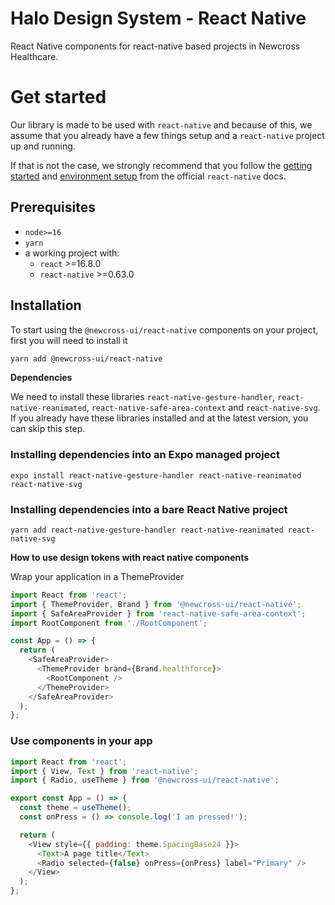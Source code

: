 # Halo Design System - React Native

React Native components for react-native based projects in Newcross Healthcare.

# Get started

Our library is made to be used with `react-native` and because of this, we assume that you already have a few things setup and a `react-native` project up and running.

If that is not the case, we strongly recommend that you follow the [getting started](https://reactnative.dev/docs/getting-started) and [environment setup](https://reactnative.dev/docs/environment-setup) from the official `react-native` docs.

## Prerequisites

- `node>=16`
- `yarn`
- a working project with:
  - `react` >=16.8.0
  - `react-native` >=0.63.0

## Installation

To start using the `@newcross-ui/react-native` components on your project, first you will need to install it

```sh
yarn add @newcross-ui/react-native
```

**Dependencies**

We need to install these libraries `react-native-gesture-handler`, `react-native-reanimated`, `react-native-safe-area-context` and `react-native-svg`. If you already have these libraries installed and at the latest version, you can skip this step.

### Installing dependencies into an Expo managed project​

```
expo install react-native-gesture-handler react-native-reanimated react-native-svg

```

### Installing dependencies into a bare React Native project​

```
yarn add react-native-gesture-handler react-native-reanimated react-native-svg

```

**How to use design tokens with react native components**

Wrap your application in a ThemeProvider

```javascript
import React from 'react';
import { ThemeProvider, Brand } from '@newcross-ui/react-native';
import { SafeAreaProvider } from 'react-native-safe-area-context';
import RootComponent from './RootComponent';

const App = () => {
  return (
    <SafeAreaProvider>
      <ThemeProvider brand={Brand.healthforce}>
        <RootComponent />
      </ThemeProvider>
    </SafeAreaProvider>
  );
};
```

### Use components in your app

```javascript
import React from 'react';
import { View, Text } from 'react-native';
import { Radio, useTheme } from '@newcross-ui/react-native';

export const App = () => {
  const theme = useTheme();
  const onPress = () => console.log('I am pressed!');

  return (
    <View style={{ padding: theme.SpacingBase24 }}>
      <Text>A page title</Text>
      <Radio selected={false} onPress={onPress} label="Primary" />
    </View>
  );
};
```
